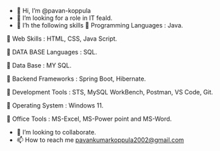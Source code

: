 - 👋 Hi, I’m @pavan-koppula
- 👀 I’m looking for a role in IT feald.
- 🌱 I’h the following skills
	Programming Languages	:	Java.

	Web Skills			      :	HTML, CSS, Java Script.

	DATA BASE Languages	  :	SQL.

	Data Base 			      :	MY SQL.

	Backend Frameworks		:	Spring Boot, Hibernate.

	Development Tools		  :	STS, MySQL WorkBench, Postman, VS Code, Git. 

	Operating System	  	:	Windows 11.

	Office Tools			    : MS-Excel, MS-Power point and MS-Word.
 
- 💞️ I’m looking to collaborate.
- 📫 How to reach me pavankumarkoppula2002@gmail.com

<!---
pavan-koppula/pavan-koppula is a ✨ special ✨ repository because its `README.md` (this file) appears on your GitHub profile.
You can click the Preview link to take a look at your changes.
--->
